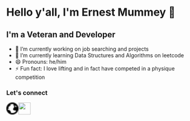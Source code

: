 # Hello y'all, I'm Ernest Mummey 👋

## I'm a Veteran and Developer 
- 🔭 I’m currently working on job searching and projects
- 🌱 I’m currently learning Data Structures and Algorithms on leetcode
- 😄 Pronouns: he/him
- ⚡ Fun fact: I love lifting and in fact have competed in a physique competition

### Let's connect
[<img align="left" height="32"  width="32px" alt="portfolio" src="https://raw.githubusercontent.com/iconic/open-iconic/master/svg/globe.svg" />][website]
[<img align="left" height="32" width="32" src="https://cdn.jsdelivr.net/npm/simple-icons@v6/icons/linkedin.svg" />][linkedIn]



[website]: https://ernestmummey.github.io/
[linkedIn]: https://www.linkedin.com/in/ernest-mummey/